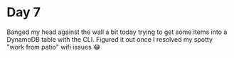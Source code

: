 # Day 7

Banged my head against the wall a bit today trying to get some items into a DynamoDB table with the CLI. Figured it out once I resolved my spotty "work from patio" wifi issues 😂